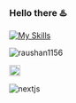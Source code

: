 <!-- ![Screenshot from 2023-01-25 22-47-20](https://user-images.githubusercontent.com/62374784/216936366-4d4c0e98-73f6-4c43-bc6c-b3b0e093dcfb.png) -->

### Hello there ♨️

[![My Skills](https://skillicons.dev/icons?i=c,cpp,js,ts,nodejs,nestjs,react,nextjs)](https://skillicons.dev)

<p align="left"> <img src="https://komarev.com/ghpvc/?username=raushan1156&label=Profile%20views&color=0e75b6&style=flat" alt="raushan1156" /> </p>

<img width="20px" src='https://cdn.jsdelivr.net/gh/devicons/devicon/icons/devicon/devicon-original.svg'>

<!-- <img src='https://cdn.jsdelivr.net/gh/devicons/devicon/icons/devicon/devicon-original.svg'> -->
![nextjs](https://github.com/mr-loop-1/mr-loop-1/assets/62374784/4510ab45-25e5-40e2-b50b-bd0672658bde)


<!--
**mr-loop-1/mr-loop-1** is a ✨ _special_ ✨ repository because its `README.md` (this file) appears on your GitHub profile.

Here are some ideas to get you started:

- 🔭 I’m currently working on ...
- 🌱 I’m currently learning ...
- 👯 I’m looking to collaborate on ...
- 🤔 I’m looking for help with ...
- 💬 Ask me about ...
- 📫 How to reach me: ...
- 😄 Pronouns: ...
- ⚡ Fun fact: ...
-->
